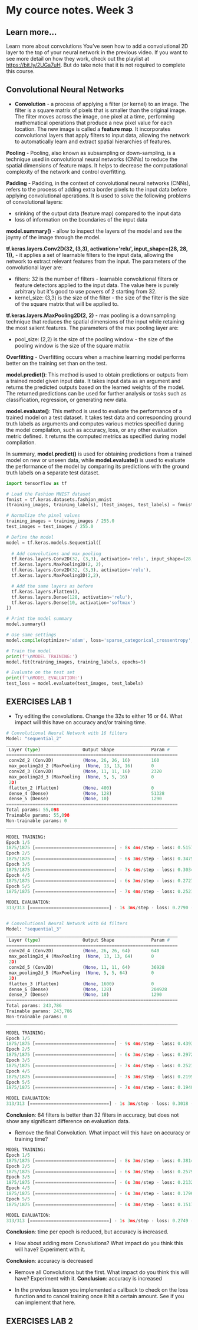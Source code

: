 # My cource notes. Week 3

## Learn more...

Learn more about convolutions
You’ve seen how to add a convolutional 2D layer to the top of your neural network in the previous video. If you want to
see more detail on how they work, check out the playlist at https://bit.ly/2UGa7uH. But do take note that it is not
required to complete this course.


## Convolutional Neural Networks

* **Convolution** - a process of applying a filter (or kernel) to an image. The filter is a square matrix of pixels that
is smaller than the original image. The filter moves across the image, one pixel at a time, performing mathematical
operations that produce a new pixel value for each location. The new image is called a **feature map**. It incorporates
convolutional layers that apply filters to input data, allowing the network to automatically learn and extract spatial
hierarchies of features.

**Pooling** - Pooling, also known as subsampling or down-sampling, is a technique used in convolutional neural networks
(CNNs) to reduce the spatial dimensions of feature maps. It helps to decrease the computational complexity of the network
and control overfitting.

**Padding** - Padding, in the context of convolutional neural networks (CNNs), refers to the process of adding extra
border pixels to the input data before applying convolutional operations. It is used to solve the following problems of
convolutional layers:

* srinking of the output data (feature map) compared to the input data
* loss of information on the boundaries of the input data

**model.summary()** - allow to inspect the layers of the model and see the joyrny of the image through the model.

**tf.keras.layers.Conv2D(32, (3,3), activation='relu', input_shape=(28, 28, 1)),** - it applies a set of learnable
filters to the input data, allowing the network to extract relevant features from the input. The parameters of the
convolutional layer are:

* filters: 32 is the number of filters - learnable convolutional filters or feature detectors applied to the input data.
The value here is purely arbitrary but it's good to use powers of 2 starting from 32.
* kernel_size: (3,3) is the size of the filter - the size of the filter is the size of the square matrix that will be
applied to.

**tf.keras.layers.MaxPooling2D(2, 2)** - max pooling is a downsampling technique that reduces the spatial dimensions of
the input while retaining the most salient features. The parameters of the max pooling layer are:

* pool_size: (2,2) is the size of the pooling window - the size of the pooling window is the size of the square matrix

**Overfitting** - Overfitting occurs when a machine learning model performs better on the training set than on the test.

**model.predict()**: This method is used to obtain predictions or outputs from a trained model given input data.
It takes input data as an argument and returns the predicted outputs based on the learned weights of the model.
The returned predictions can be used for further analysis or tasks such as classification, regression, or generating
new data.

**model.evaluate()**: This method is used to evaluate the performance of a trained model on a test dataset. It takes
test data and corresponding ground truth labels as arguments and computes various metrics specified during the model
compilation, such as accuracy, loss, or any other evaluation metric defined. It returns the computed metrics as
specified during model compilation.

In summary, **model.predict()** is used for obtaining predictions from a trained model on new or unseen data, while
**model.evaluate()** is used to evaluate the performance of the model by comparing its predictions with the ground truth
labels on a separate test dataset.

```python
import tensorflow as tf

# Load the Fashion MNIST dataset
fmnist = tf.keras.datasets.fashion_mnist
(training_images, training_labels), (test_images, test_labels) = fmnist.load_data()

# Normalize the pixel values
training_images = training_images / 255.0
test_images = test_images / 255.0

# Define the model
model = tf.keras.models.Sequential([
                                                         
  # Add convolutions and max pooling
  tf.keras.layers.Conv2D(32, (3,3), activation='relu', input_shape=(28, 28, 1)),
  tf.keras.layers.MaxPooling2D(2, 2),
  tf.keras.layers.Conv2D(32, (3,3), activation='relu'),
  tf.keras.layers.MaxPooling2D(2,2),

  # Add the same layers as before
  tf.keras.layers.Flatten(),
  tf.keras.layers.Dense(128, activation='relu'),
  tf.keras.layers.Dense(10, activation='softmax')
])

# Print the model summary
model.summary()

# Use same settings
model.compile(optimizer='adam', loss='sparse_categorical_crossentropy', metrics=['accuracy'])

# Train the model
print(f'\nMODEL TRAINING:')
model.fit(training_images, training_labels, epochs=5)

# Evaluate on the test set
print(f'\nMODEL EVALUATION:')
test_loss = model.evaluate(test_images, test_labels)
```

## EXERCISES LAB 1

* Try editing the convolutions. Change the 32s to either 16 or 64. What impact will this have on accuracy and/or training time.

```python
# Convolutional Neural Network with 16 filters
Model: "sequential_2"
_________________________________________________________________
 Layer (type)                Output Shape              Param #   
=================================================================
 conv2d_2 (Conv2D)           (None, 26, 26, 16)        160                                                    
 max_pooling2d_2 (MaxPooling  (None, 13, 13, 16)       0
 conv2d_3 (Conv2D)           (None, 11, 11, 16)        2320
 max_pooling2d_3 (MaxPooling  (None, 5, 5, 16)         0         
 2D)
 flatten_2 (Flatten)         (None, 400)               0
 dense_4 (Dense)             (None, 128)               51328
 dense_5 (Dense)             (None, 10)                1290
=================================================================
Total params: 55,098
Trainable params: 55,098
Non-trainable params: 0
_________________________________________________________________

MODEL TRAINING:
Epoch 1/5
1875/1875 [==============================] - 8s 4ms/step - loss: 0.5157 - accuracy: 0.8130
Epoch 2/5
1875/1875 [==============================] - 6s 3ms/step - loss: 0.3475 - accuracy: 0.8753
Epoch 3/5
1875/1875 [==============================] - 7s 4ms/step - loss: 0.3034 - accuracy: 0.8888
Epoch 4/5
1875/1875 [==============================] - 6s 3ms/step - loss: 0.2727 - accuracy: 0.8984
Epoch 5/5
1875/1875 [==============================] - 7s 4ms/step - loss: 0.2521 - accuracy: 0.9065

MODEL EVALUATION:
313/313 [==============================] - 1s 3ms/step - loss: 0.2790 - accuracy: 0.8994


# Convolutional Neural Network with 64 filters
Model: "sequential_3"
_________________________________________________________________
 Layer (type)                Output Shape              Param #   
=================================================================
 conv2d_4 (Conv2D)           (None, 26, 26, 64)        640
 max_pooling2d_4 (MaxPooling  (None, 13, 13, 64)       0         
 2D)
 conv2d_5 (Conv2D)           (None, 11, 11, 64)        36928
 max_pooling2d_5 (MaxPooling  (None, 5, 5, 64)         0         
 2D)
 flatten_3 (Flatten)         (None, 1600)              0
 dense_6 (Dense)             (None, 128)               204928
 dense_7 (Dense)             (None, 10)                1290
=================================================================
Total params: 243,786
Trainable params: 243,786
Non-trainable params: 0
_________________________________________________________________

MODEL TRAINING:
Epoch 1/5
1875/1875 [==============================] - 9s 4ms/step - loss: 0.4393 - accuracy: 0.8398
Epoch 2/5
1875/1875 [==============================] - 6s 3ms/step - loss: 0.2972 - accuracy: 0.8912
Epoch 3/5
1875/1875 [==============================] - 7s 4ms/step - loss: 0.2521 - accuracy: 0.9071
Epoch 4/5
1875/1875 [==============================] - 7s 3ms/step - loss: 0.2195 - accuracy: 0.9187
Epoch 5/5
1875/1875 [==============================] - 7s 4ms/step - loss: 0.1948 - accuracy: 0.9270

MODEL EVALUATION:
313/313 [==============================] - 1s 3ms/step - loss: 0.3018 - accuracy: 0.8943
```

**Conclusion**: 64 filters is better than 32 filters in accuracy, but does not show any significant difference on evaluation data.

* Remove the final Convolution. What impact will this have on accuracy or training time?

```python
MODEL TRAINING:
Epoch 1/5
1875/1875 [==============================] - 8s 3ms/step - loss: 0.3814 - accuracy: 0.8650
Epoch 2/5
1875/1875 [==============================] - 6s 3ms/step - loss: 0.2579 - accuracy: 0.9064
Epoch 3/5
1875/1875 [==============================] - 6s 3ms/step - loss: 0.2132 - accuracy: 0.9216
Epoch 4/5
1875/1875 [==============================] - 6s 3ms/step - loss: 0.1796 - accuracy: 0.9335
Epoch 5/5
1875/1875 [==============================] - 6s 3ms/step - loss: 0.1517 - accuracy: 0.9430

MODEL EVALUATION:
313/313 [==============================] - 1s 3ms/step - loss: 0.2749 - accuracy: 0.9113
```

**Conclusion**: time per epoch is reduced, but accuracy is increased.

* How about adding more Convolutions? What impact do you think this will have? Experiment with it.

**Conclusion**: accuracy is decreased

* Remove all Convolutions but the first. What impact do you think this will have? Experiment with it.
**Conclusion**: accuracy is increased

* In the previous lesson you implemented a callback to check on the loss function and to cancel training once it hit a
certain amount. See if you can implement that here.
  
## EXERCISES LAB 2
